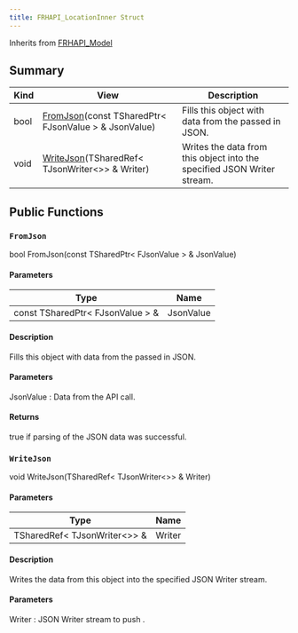 ```yaml
---
title: FRHAPI_LocationInner Struct
---
```

Inherits from [FRHAPI_Model](/unreal-plugins/all/structfrhapi__model/#structFRHAPI__Model)



## Summary
| Kind | View | Description |
|------|------|-------------|
|bool|[FromJson](/unreal-plugins/all/structfrhapi__locationinner/#structFRHAPI__LocationInner_1a601fb7b0c8971f05660dae816ed5d80e)(const TSharedPtr< FJsonValue > & JsonValue)|Fills this object with data from the passed in JSON.|
|void|[WriteJson](/unreal-plugins/all/structfrhapi__locationinner/#structFRHAPI__LocationInner_1acaf7c6e061dc4b9b3d8d87a1500cf695)(TSharedRef< TJsonWriter<>> & Writer)|Writes the data from this object into the specified JSON Writer stream.|
## Public Functions



### `FromJson` <a id="structFRHAPI__LocationInner_1a601fb7b0c8971f05660dae816ed5d80e"></a>

bool FromJson(const TSharedPtr< FJsonValue > & JsonValue)

#### Parameters

| Type | Name |
|------|------|
|const TSharedPtr< FJsonValue > &|JsonValue|

#### Description

Fills this object with data from the passed in JSON.


#### Parameters

JsonValue
: Data from the API call.

#### Returns
true if parsing of the JSON data was successful. 



### `WriteJson` <a id="structFRHAPI__LocationInner_1acaf7c6e061dc4b9b3d8d87a1500cf695"></a>

void WriteJson(TSharedRef< TJsonWriter<>> & Writer)

#### Parameters

| Type | Name |
|------|------|
|TSharedRef< TJsonWriter<>> &|Writer|

#### Description

Writes the data from this object into the specified JSON Writer stream.


#### Parameters

Writer
: JSON Writer stream to push . 





